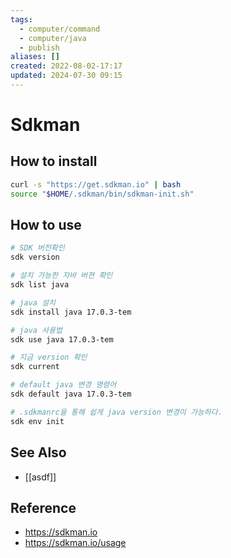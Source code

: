 ```yaml
---
tags:
  - computer/command
  - computer/java
  - publish
aliases: []
created: 2022-08-02-17:17
updated: 2024-07-30 09:15
---
```

# Sdkman
## How to install
```bash
curl -s "https://get.sdkman.io" | bash
source "$HOME/.sdkman/bin/sdkman-init.sh"
```

## How to use
```bash
# SDK 버전확인
sdk version

# 설치 가능한 자바 버젼 확인
sdk list java 

# java 설치
sdk install java 17.0.3-tem

# java 사용법
sdk use java 17.0.3-tem

# 지금 version 확인
sdk current

# default java 변경 명령어
sdk default java 17.0.3-tem

# .sdkmanrc을 통해 쉽게 java version 변경이 가능하다.
sdk env init
```

## See Also
- [[asdf]]

## Reference
- https://sdkman.io
- https://sdkman.io/usage

